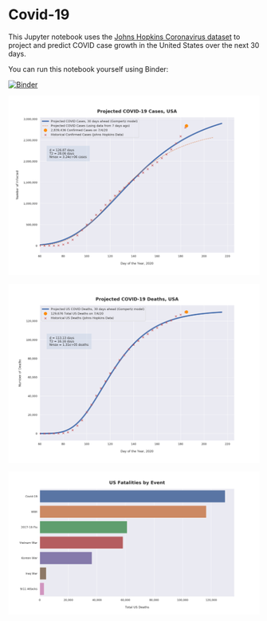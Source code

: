 # Covid-19

This Jupyter notebook uses the [Johns Hopkins Coronavirus dataset](https://github.com/CSSEGISandData/COVID-19/blob/master/README.md) to project and predict COVID case growth in the United States over the next 30 days.

You can run this notebook yourself using Binder:

[![Binder](https://mybinder.org/badge_logo.svg)](https://mybinder.org/v2/gh/bws428/covid-19/master?filepath=covid-projections.nbconvert.ipynb)

![Projected Cases plot](https://raw.githubusercontent.com/bws428/covid-19/master/charts/covid-7.4.20.png)

![Projected Deaths plot](https://raw.githubusercontent.com/bws428/covid-19/master/charts/covid-deaths-7.4.20.png)

![Casualties plot](https://raw.githubusercontent.com/bws428/covid-19/master/charts/casualties.png)

